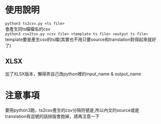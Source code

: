 # 使用說明

 `python3 ts2csv.py <ts file>`   
  會產生同ts檔檔名的csv  
 `python3 csv2tsv.py <csv file> <template ts file> <output ts file>`   
 template要是產生csv的ts檔(其實也不用只要source和translation對得起來就好了)  

## XLSX
加了XLSX版本，懶得弄自己改python裡的input_name & output_name

# 注意事項
要用python3跑，ts2csv產生的csv分隔符號是,所以內文的source或是translation有逗號的話排版會跑掉，請再注意一下


